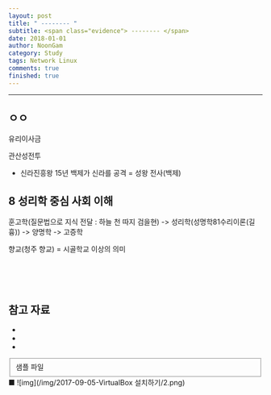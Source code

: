 ```yaml
---
layout: post
title: " -------- "
subtitle: <span class="evidence"> -------- </span>
date: 2018-01-01
author: NoonGam
category: Study
tags: Network Linux
comments: true
finished: true
---
```


---

## ㅇㅇ
유리이사금


관산성전투
- 신라진흥왕 15년 백제가 신라를 공격 = 성왕 전사(백제)





## 8 성리학 중심 사회 이해

훈고학(질문법으로 지식 전달 : 하늘 천 따지 검을현) -> 성리학(성명학81수리이론(길흉)) -> 양명학 -> 고증학

향교(청주 향교) = 시골학교 이상의 의미




<br><br><br>

## 참고 자료
*
*
*
<fieldset id="gpg-fieldset">
 샘플 파일
</fieldset>
■
![img](/img/2017-09-05-VirtualBox 설치하기/2.png)
